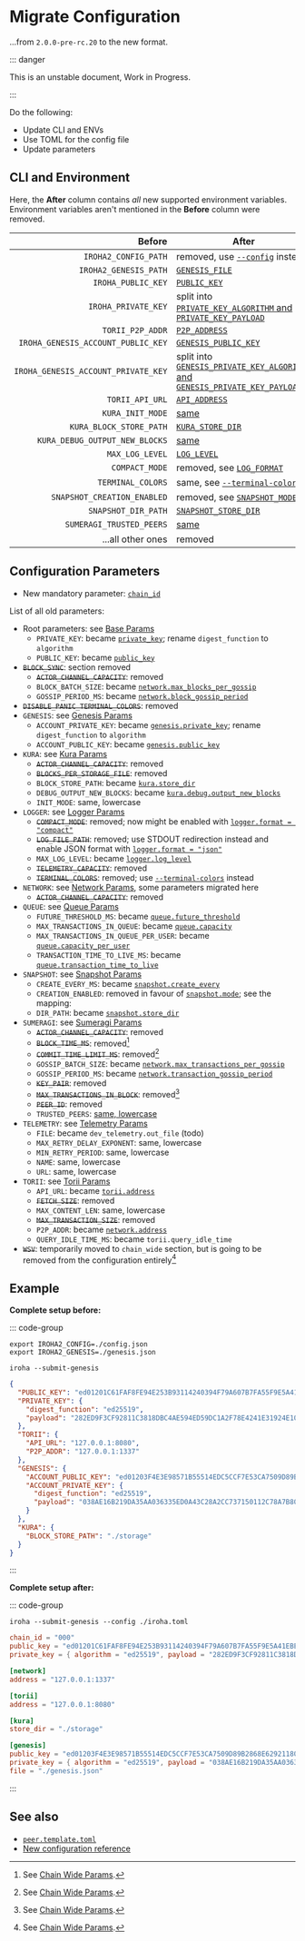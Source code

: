 <script setup>
import MigrationSnapshotModeTable from './MigrationSnapshotModeTable.vue'
</script>

# Migrate Configuration

...from `2.0.0-pre-rc.20` to the new format.

::: danger

This is an unstable document, Work in Progress.

:::

Do the following:

- Update CLI and ENVs
- Use TOML for the config file
- Update parameters

## CLI and Environment

Here, the **After** column contains _all_ new supported environment
variables. Environment variables aren't mentioned in the **Before** column
were removed.

|                              Before | After                                                                                                            |
| ----------------------------------: | ---------------------------------------------------------------------------------------------------------------- |
|                `IROHA2_CONFIG_PATH` | removed, use [`--config`](../cli#arg-config) instead                                                             |
|               `IROHA2_GENESIS_PATH` | [`GENESIS_FILE`](genesis-params#param-file)                                                                      |
|                  `IROHA_PUBLIC_KEY` | [`PUBLIC_KEY`](base-params#param-public-key)                                                                     |
|                 `IROHA_PRIVATE_KEY` | split into [`PRIVATE_KEY_ALGORITHM` and `PRIVATE_KEY_PAYLOAD`](base-params#param-private-key)                    |
|                    `TORII_P2P_ADDR` | [`P2P_ADDRESS`](network-params#param-address)                                                                    |
|  `IROHA_GENESIS_ACCOUNT_PUBLIC_KEY` | [`GENESIS_PUBLIC_KEY`](genesis-params#param-public-key)                                                          |
| `IROHA_GENESIS_ACCOUNT_PRIVATE_KEY` | split into [`GENESIS_PRIVATE_KEY_ALGORITHM` and `GENESIS_PRIVATE_KEY_PAYLOAD`](genesis-params#param-private-key) |
|                     `TORII_API_URL` | [`API_ADDRESS`](torii-params#param-address)                                                                      |
|                    `KURA_INIT_MODE` | [same](kura-params#param-init-mode)                                                                              |
|             `KURA_BLOCK_STORE_PATH` | [`KURA_STORE_DIR`](kura-params#param-store-dir)                                                                  |
|      `KURA_DEBUG_OUTPUT_NEW_BLOCKS` | [same](kura-params#param-debug-output-new-blocks)                                                                |
|                     `MAX_LOG_LEVEL` | [`LOG_LEVEL`](logger-params#param-level)                                                                         |
|                      `COMPACT_MODE` | removed, see [`LOG_FORMAT`](logger-params#param-format)                                                          |
|                   `TERMINAL_COLORS` | same, see [`--terminal-colors`](../cli#arg-terminal-colors)                                                      |
|         `SNAPSHOT_CREATION_ENABLED` | removed, see [`SNAPSHOT_MODE`](snapshot-params#param-mode)                                                       |
|                 `SNAPSHOT_DIR_PATH` | [`SNAPSHOT_STORE_DIR`](snapshot-params#param-store-dir)                                                          |
|            `SUMERAGI_TRUSTED_PEERS` | [same](sumeragi-params#param-trusted-peers)                                                                      |
|                   ...all other ones | removed                                                                                                          |

## Configuration Parameters

- New mandatory parameter: [`chain_id`](base-params#param-chain-id)

List of all old parameters:

- Root parameters: see [Base Params](base-params)
  - `PRIVATE_KEY`: became [`private_key`](base-params#param-private-key);
    rename `digest_function` to `algorithm`
  - `PUBLIC_KEY`: became [`public_key`](base-params#param-public-key)
- ~~`BLOCK_SYNC`~~: section removed
  - ~~`ACTOR_CHANNEL_CAPACITY`~~: removed
  - `BLOCK_BATCH_SIZE`: became
    [`network.max_blocks_per_gossip`](network-params#param-max-blocks-per-gossip)
  - `GOSSIP_PERIOD_MS`: became
    [`network.block_gossip_period`](network-params#param-block-gossip-period)
- ~~`DISABLE_PANIC_TERMINAL_COLORS`~~: removed
- `GENESIS`: see [Genesis Params](genesis-params)
  - `ACCOUNT_PRIVATE_KEY`: became
    [`genesis.private_key`](genesis-params#param-private-key); rename
    `digest_function` to `algorithm`
  - `ACCOUNT_PUBLIC_KEY`: became
    [`genesis.public_key`](genesis-params#param-public-key)
- `KURA`: see [Kura Params](kura-params)
  - ~~`ACTOR_CHANNEL_CAPACITY`~~: removed
  - ~~`BLOCKS_PER_STORAGE_FILE`~~: removed
  - `BLOCK_STORE_PATH`: became
    [`kura.store_dir`](kura-params#param-store-dir)
  - `DEBUG_OUTPUT_NEW_BLOCKS`: became
    [`kura.debug.output_new_blocks`](kura-params#param-debug-output-new-blocks)
  - `INIT_MODE`: same, lowercase
- `LOGGER`: see [Logger Params](logger-params)
  - ~~`COMPACT_MODE`~~: removed; now might be enabled with
    [`logger.format = "compact"`](logger-params#param-format)
  - ~~`LOG_FILE_PATH`~~: removed; use STDOUT redirection instead and enable
    JSON format with [`logger.format = "json"`](logger-params#param-format)
  - `MAX_LOG_LEVEL`: became [`logger.log_level`](logger-params#param-level)
  - ~~`TELEMETRY_CAPACITY`~~: removed
  - ~~`TERMINAL_COLORS`~~: removed; use [`--terminal-colors`](../cli#arg-terminal-colors)
    instead
- `NETWORK`: see [Network Params](network-params), some parameters migrated
  here
  - ~~`ACTOR_CHANNEL_CAPACITY`~~: removed
- `QUEUE`: see [Queue Params](queue-params)
  - `FUTURE_THRESHOLD_MS`: became
    [`queue.future_threshold`](queue-params#param-future-threshold)
  - `MAX_TRANSACTIONS_IN_QUEUE`: became
    [`queue.capacity`](queue-params#param-capacity)
  - `MAX_TRANSACTIONS_IN_QUEUE_PER_USER`: became
    [`queue.capacity_per_user`](queue-params#param-capacity-per-user)
  - `TRANSACTION_TIME_TO_LIVE_MS`: became
    [`queue.transaction_time_to_live`](queue-params#param-transaction-time-to-live)
- `SNAPSHOT`: see [Snapshot Params](snapshot-params)
  - `CREATE_EVERY_MS`: became
    [`snapshot.create_every`](snapshot-params#param-create-every)
  - `CREATION_ENABLED`: removed in favour of
    [`snapshot.mode`](snapshot-params#param-mode); see the mapping:
    <MigrationSnapshotModeTable />
  - `DIR_PATH`: became
    [`snapshot.store_dir`](snapshot-params#param-store-dir)
- `SUMERAGI`: see [Sumeragi Params](sumeragi-params)
  - ~~`ACTOR_CHANNEL_CAPACITY`~~: removed
  - ~~`BLOCK_TIME_MS`~~: removed[^1]
  - ~~`COMMIT_TIME_LIMIT_MS`~~: removed[^1]
  - `GOSSIP_BATCH_SIZE`: became
    [`network.max_transactions_per_gossip`](network-params#param-max-transactions-per-gossip)
  - `GOSSIP_PERIOD_MS`: became
    [`network.transaction_gossip_period`](network-params#param-transaction-gossip-period)
  - ~~`KEY_PAIR`~~: removed
  - ~~`MAX_TRANSACTIONS_IN_BLOCK`~~: removed[^1]
  - ~~`PEER_ID`~~: removed
  - `TRUSTED_PEERS`: [same, lowercase](sumeragi-params#param-trusted-peers)
- `TELEMETRY`: see [Telemetry Params](telemetry-params)
  - `FILE`: became `dev_telemetry.out_file` (todo)
  - `MAX_RETRY_DELAY_EXPONENT`: same, lowercase
  - `MIN_RETRY_PERIOD`: same, lowercase
  - `NAME`: same, lowercase
  - `URL`: same, lowercase
- `TORII`: see [Torii Params](torii-params)
  - `API_URL`: became [`torii.address`](torii-params#param-address)
  - ~~`FETCH_SIZE`~~: removed
  - `MAX_CONTENT_LEN`: same, lowercase
  - ~~`MAX_TRANSACTION_SIZE`~~: removed
  - `P2P_ADDR`: became [`network.address`](network-params#param-address)
  - `QUERY_IDLE_TIME_MS`: became `torii.query_idle_time`
- ~~`WSV`~~: temporarily moved to `chain_wide` section, but is going to be
  removed from the configuration entirely[^1]

[^1]: See [Chain Wide Params](chain-wide-params).

## Example

**Complete setup before:**

::: code-group

```shell [CLI]
export IROHA2_CONFIG=./config.json
export IROHA2_GENESIS=./genesis.json

iroha --submit-genesis
```

```json [Configuration file]
{
  "PUBLIC_KEY": "ed01201C61FAF8FE94E253B93114240394F79A607B7FA55F9E5A41EBEC74B88055768B",
  "PRIVATE_KEY": {
    "digest_function": "ed25519",
    "payload": "282ED9F3CF92811C3818DBC4AE594ED59DC1A2F78E4241E31924E101D6B1FB831C61FAF8FE94E253B93114240394F79A607B7FA55F9E5A41EBEC74B88055768B"
  },
  "TORII": {
    "API_URL": "127.0.0.1:8080",
    "P2P_ADDR": "127.0.0.1:1337"
  },
  "GENESIS": {
    "ACCOUNT_PUBLIC_KEY": "ed01203F4E3E98571B55514EDC5CCF7E53CA7509D89B2868E62921180A6F57C2F4E255",
    "ACCOUNT_PRIVATE_KEY": {
      "digest_function": "ed25519",
      "payload": "038AE16B219DA35AA036335ED0A43C28A2CC737150112C78A7B8034B9D99C9023F4E3E98571B55514EDC5CCF7E53CA7509D89B2868E62921180A6F57C2F4E255"
    }
  },
  "KURA": {
    "BLOCK_STORE_PATH": "./storage"
  }
}
```

:::

**Complete setup after:**

::: code-group

```shell [CLI]
iroha --submit-genesis --config ./iroha.toml
```

```toml [Configuration file]
chain_id = "000"
public_key = "ed01201C61FAF8FE94E253B93114240394F79A607B7FA55F9E5A41EBEC74B88055768B"
private_key = { algorithm = "ed25519", payload = "282ED9F3CF92811C3818DBC4AE594ED59DC1A2F78E4241E31924E101D6B1FB831C61FAF8FE94E253B93114240394F79A607B7FA55F9E5A41EBEC74B88055768B" }

[network]
address = "127.0.0.1:1337"

[torii]
address = "127.0.0.1:8080"

[kura]
store_dir = "./storage"

[genesis]
public_key = "ed01203F4E3E98571B55514EDC5CCF7E53CA7509D89B2868E62921180A6F57C2F4E255"
private_key = { algorithm = "ed25519", payload = "038AE16B219DA35AA036335ED0A43C28A2CC737150112C78A7B8034B9D99C9023F4E3E98571B55514EDC5CCF7E53CA7509D89B2868E62921180A6F57C2F4E255" }
file = "./genesis.json"
```

:::

## See also

- [`peer.template.toml`](https://github.com/hyperledger/iroha/blob/8d0157a969a9388ca1f942709837a5a3e591d155/configs/peer.template.toml#L66)
- [New configuration reference](index)
